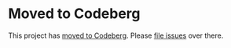 # Moved to Codeberg

This project has [moved to Codeberg](https://codeberg.org/asmaloney/GuildWars2-macOS). Please [file issues](https://codeberg.org/asmaloney/GuildWars2-macOS/issues) over there.
